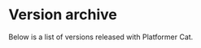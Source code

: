 # Version archive
Below is a list of versions released with Platformer Cat.
<script>
      (async () => {
        const response = await fetch('https://api.github.com/repos/:user/:repo/docs/versionarchive/versions');
        const data = await response.json();
        let htmlString = '<ul>';
        
        for (let file of data) {
          htmlString += `<li><a href="${file.path}">${file.name}</a></li>`;
        }

        htmlString += '</ul>';
        document.getElementsByTagName('body')[0].innerHTML = htmlString;
      })()
</script>
